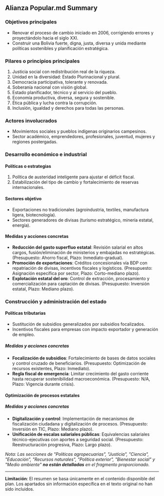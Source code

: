 ## Alianza Popular.md Summary  
### Objetivos principales  
- Renovar el proceso de cambio iniciado en 2006, corrigiendo errores y proyectándolo hacia el siglo XXI.  
- Construir una Bolivia fuerte, digna, justa, diversa y unida mediante políticas sostenibles y planificación estratégica.  

### Pilares o principios principales  
1. Justicia social con redistribución real de la riqueza.  
2. Unidad en la diversidad: Estado Plurinacional y plural.  
3. Democracia participativa, tolerante y renovada.  
4. Soberanía nacional con visión global.  
5. Estado planificador, técnico y al servicio del pueblo.  
6. Economía productiva, diversa, segura y sostenible.  
7. Ética pública y lucha contra la corrupción.  
8. Inclusión, igualdad y derechos para todas las personas.  

### Actores involucrados  
- Movimientos sociales y pueblos indígenas originarios campesinos.  
- Sector académico, emprendedores, profesionales, juventud, mujeres y regiones postergadas.  

### Desarrollo económico e industrial  
#### Políticas o estrategias  
1. Política de austeridad inteligente para ajustar el déficit fiscal.  
2. Estabilización del tipo de cambio y fortalecimiento de reservas internacionales.  

#### Sectores objetivo  
- Exportaciones no tradicionales (agroindustria, textiles, manufactura ligera, biotecnología).  
- Sectores generadores de divisas (turismo estratégico, minería estatal, energía).  

#### Medidas y acciones concretas  
- **Reducción del gasto superfluo estatal**: Revisión salarial en altos cargos, fusión/eliminación de ministerios y embajadas no estratégicas. (Presupuesto: Ahorro fiscal, Plazo: Inmediato-gradual).  
- **Promoción de exportaciones**: Créditos concesionales vía BDP con repatriación de divisas, incentivos fiscales y logísticos. (Presupuesto: Asignación específica por sector, Plazo: Corto-mediano plazo).  
- **Explotación estatal del oro**: Control de extracción, procesamiento y comercialización para captación de divisas. (Presupuesto: Inversión estatal, Plazo: Mediano plazo).  

### Construcción y administración del estado  
#### Políticas tributarias  
- Sustitución de subsidios generalizados por subsidios focalizados.  
- Incentivos fiscales para empresas con impacto exportador y generación de empleo.  

##### Medidas y acciones concretas  
- **Focalización de subsidios**: Fortalecimiento de bases de datos sociales y control cruzado de beneficiarios. (Presupuesto: Optimización de recursos existentes, Plazo: Inmediato).  
- **Regla fiscal de emergencia**: Limitar crecimiento del gasto corriente hasta recuperar sostenibilidad macroeconómica. (Presupuesto: N/A, Plazo: Vigencia durante crisis).  

#### Optimización de procesos estatales  
##### Medidas y acciones concretas  
- **Digitalización y control**: Implementación de mecanismos de fiscalización ciudadana y digitalización de procesos. (Presupuesto: Inversión en TIC, Plazo: Mediano plazo).  
- **Unificación de escalas salariales públicas**: Equivalencias salariales técnico-ejecutivas con aportes a seguridad social. (Presupuesto: Reestructuración progresiva, Plazo: Largo plazo).  

*Nota: Las secciones de "Políticas agropecuarias", "Justicia", "Ciencia", "Educación", "Recursos naturales", "Política exterior", "Bienestar social" y "Medio ambiente" **no están detalladas** en el fragmento proporcionado.*  

---
**Limitación**: El resumen se basa únicamente en el contenido disponible del plan. Los apartados sin información específica en el texto original no han sido incluidos.